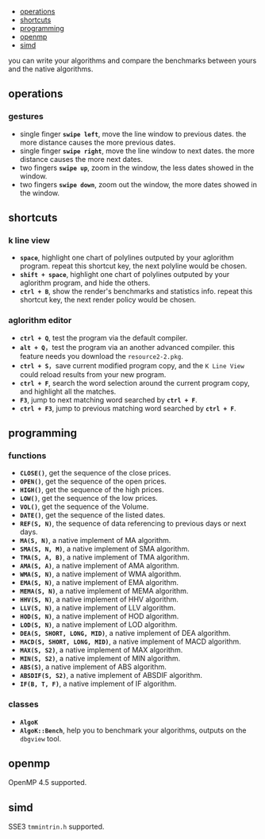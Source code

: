 * [operations](#operations)
* [shortcuts](#shortcuts)
* [programming](#programming)
* [openmp](#openmp)
* [simd](#simd)

you can write your algorithms and compare the benchmarks between yours and the native algorithms.

## operations
### gestures 
* single finger **`swipe left`**, move the line window to previous dates. the more distance causes the more previous dates.
* single finger **`swipe right`**, move the line window to next dates. the more distance causes the more next dates.
* two fingers **`swipe up`**, zoom in the window, the less dates showed in the window.
* two fingers **`swipe down`**, zoom out the window, the more dates showed in the window.

## shortcuts
### k line view
* **`space`**, highlight one chart of polylines outputed by your aglorithm program. repeat this shortcut key, the next polyline would be chosen.
* **`shift + space`**, highlight one chart of polylines outputed by your aglorithm program, and hide the others.
* **`ctrl + B`**, show the render's benchmarks and statistics info. repeat this shortcut key, the next render policy would be chosen.

### aglorithm editor
* **`ctrl + Q`**, test the program via the default compiler.
* **`alt + Q`**，test the program via an another advanced compiler. this feature needs you download the `resource2-2.pkg`.
* **`ctrl + S`**，save current modified program copy, and the `K Line View` could reload results from your new program.
* **`ctrl + F`**, search the word selection around the current program copy, and highlight all the matches.
* **`F3`**, jump to next matching word searched by **`ctrl + F`**.
* **`ctrl + F3`**, jump to previous matching word searched by **`ctrl + F`**.

## programming
### functions
* **`CLOSE()`**, get the sequence of the close prices.
* **`OPEN()`**, get the sequence of the open prices.
* **`HIGH()`**, get the sequence of the high prices.
* **`LOW()`**, get the sequence of the low prices.
* **`VOL()`**, get the sequence of the Volume.
* **`DATE()`**, get the sequence of the listed dates.
* **`REF(S, N)`**, the sequence of data referencing to previous days or next days.
* **`MA(S, N)`**, a native implement of MA algorithm.
* **`SMA(S, N, M)`**, a native implement of SMA algorithm.
* **`TMA(S, A, B)`**, a native implement of TMA algorithm.
* **`AMA(S, A)`**, a native implement of AMA algorithm.
* **`WMA(S, N)`**, a native implement of WMA algorithm.
* **`EMA(S, N)`**, a native implement of EMA algorithm.
* **`MEMA(S, N)`**, a native implement of MEMA algorithm.
* **`HHV(S, N)`**, a native implement of HHV algorithm.
* **`LLV(S, N)`**, a native implement of LLV algorithm.
* **`HOD(S, N)`**, a native implement of HOD algorithm.
* **`LOD(S, N)`**, a native implement of LOD algorithm.
* **`DEA(S, SHORT, LONG, MID)`**, a native implement of DEA algorithm.
* **`MACD(S, SHORT, LONG, MID)`**, a native implement of MACD algorithm.
* **`MAX(S, S2)`**, a native implement of MAX algorithm.
* **`MIN(S, S2)`**, a native implement of MIN algorithm.
* **`ABS(S)`**, a native implement of ABS algorithm.
* **`ABSDIF(S, S2)`**, a native implement of ABSDIF algorithm.
* **`IF(B, T, F)`**, a native implement of IF algorithm.

### classes
* **`AlgoK`**
* **`AlgoK::Bench`**, help you to benchmark your algorithms, outputs on the `dbgview` tool.

## openmp
OpenMP 4.5 supported.

## simd
SSE3 `tmmintrin.h` supported.
